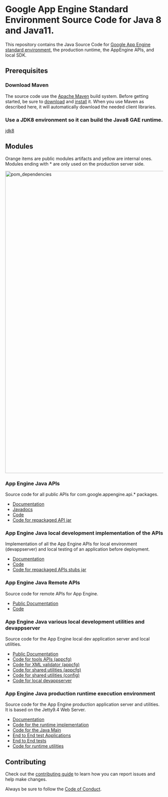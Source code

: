 <!--
 Copyright 2021 Google LLC

 Licensed under the Apache License, Version 2.0 (the "License");
 you may not use this file except in compliance with the License.
 You may obtain a copy of the License at

     https://www.apache.org/licenses/LICENSE-2.0

 Unless required by applicable law or agreed to in writing, software
 distributed under the License is distributed on an "AS IS" BASIS,
 WITHOUT WARRANTIES OR CONDITIONS OF ANY KIND, either express or implied.
 See the License for the specific language governing permissions and
 limitations under the License.
-->

# Google App Engine Standard Environment Source Code for Java 8 and Java11.


This repository contains the Java Source Code for [Google App Engine
standard environment][ae-docs], the production runtime, the AppEngine APIs, and local SDK.

[ae-docs]: https://cloud.google.com/appengine/docs/standard/java

## Prerequisites

### Download Maven

The source code use the [Apache Maven][maven] build system. Before getting
started, be sure to [download][maven-download] and [install][maven-install] it.
When you use Maven as described here, it will automatically download the needed
client libraries.

[maven]: https://maven.apache.org
[maven-download]: https://maven.apache.org/download.cgi
[maven-install]: https://maven.apache.org/install.html

### Use a JDK8 environment so it can build the Java8 GAE runtime.

[jdk8](https://adoptium.net/)

## Modules

Orange items are public modules artifacts and yellow are internal ones.
Modules ending with * are only used on the production server side.

<img width="964" alt="pom_dependencies" src="https://github.com/GoogleCloudPlatform/appengine-java-standard/blob/main/pom%20dependencies.png">

### App Engine Java APIs

Source code for all public APIs for com.google.appengine.api.* packages.

- [Documentation][ae-docs]
- [Javadocs](https://cloud.google.com/appengine/docs/standard/java/javadoc)
- [Code](https://github.com/GoogleCloudPlatform/appengine-java-standard/tree/master/api)
- [Code for repackaged API jar](https://github.com/GoogleCloudPlatform/appengine-java-standard/tree/master/appengine-api-1.0-sdk)


### App Engine Java local development implementation of the APIs

Implementation of all the App Engine APIs for local environment (devappserver)
and local testing of an application before deployment.

- [Documentation][ae-docs]
- [Code](https://github.com/GoogleCloudPlatform/appengine-java-standard/tree/master/api_dev)
- [Code for repackaged APIs stubs jar](https://github.com/GoogleCloudPlatform/appengine-java-standard/tree/master/appengine-api-stubs)


### App Engine Java Remote APIs

Source code for remote APIs for App Engine.

- [Public Documentation](https://cloud.google.com/appengine/docs/standard/java/tools/remoteapi)
- [Code](https://github.com/GoogleCloudPlatform/appengine-java-standard/tree/master/remoteapi)

### App Engine Java various local development utilities and devappserver

Source code for the App Engine local dev application server and local utilities.

- [Public Documentation](https://cloud.google.com/appengine/docs/standard/java/tools/using-local-server)
- [Code for tools APIs (appcfg)](https://github.com/GoogleCloudPlatform/appengine-java-standard/tree/master/lib/tools_api)
- [Code for XML validator (appcfg)](https://github.com/GoogleCloudPlatform/appengine-java-standard/tree/master/lib/xml_validator)
- [Code for shared utilities (appcfg)](https://github.com/GoogleCloudPlatform/appengine-java-standard/tree/master/shared_sdk)
- [Code for shared utilities (config)](https://github.com/GoogleCloudPlatform/appengine-java-standard/tree/master/utils)
- [Code for local devappserver](https://github.com/GoogleCloudPlatform/appengine-java-standard/tree/master/runtime/local)

### App Engine Java production runtime execution environment

Source code for the App Engine production application server and utilities. It is based on the Jetty9.4 Web Server.

- [Documentation][ae-docs]
- [Code for the runtime implementation](https://github.com/GoogleCloudPlatform/appengine-java-standard/tree/master/runtime/impl)
- [Code for the Java Main](https://github.com/GoogleCloudPlatform/appengine-java-standard/tree/master/runtime/main)
- [End to End test Applications](https://github.com/GoogleCloudPlatform/appengine-java-standard/tree/master/runtime/testapps)
- [End to End tests](https://github.com/GoogleCloudPlatform/appengine-java-standard/tree/master/runtime/test)
- [Code for runtime utilities](https://github.com/GoogleCloudPlatform/appengine-java-standard/tree/master/runtime/util)

## Contributing

Check out the [contributing guide](CONTRIBUTING.md) to learn how you can report issues and help make changes.

Always be sure to follow the [Code of Conduct](CODE_OF_CONDUCT.md).


